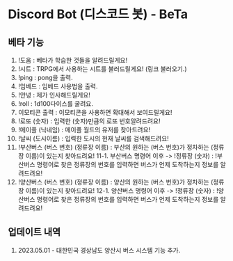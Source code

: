 # Discord Bot (디스코드 봇) - BeTa

## 베타 기능
1. !도움 : 베타가 학습한 것들을 알려드릴게요!
2. !시트 : TRPG에서 사용하는 시트를 불러드릴게요! (링크 불러오기.)
3. !ping : pong을 출력.
4. !임베드 : 임베드 사용법을 출력.
5. !안녕 : 제가 인사해드릴게요!
6. !roll : 1d100다이스를 굴려요.
7. 이모티콘 출력 : 이모티콘을 사용하면 확대해서 보여드릴게요!
8. !로또 (숫자) : 입력한 (숫자)만큼의 로또 번호알려드려요!
9. !메이플 (닉네임) : 메이플 월드의 유저를 찾아드려요!
10. !날씨 (도시이름) : 입력한 도시의 현재 날씨를 검색해드려요!
11. !부산버스 (버스 번호) (정류장 이름) : 부산의 원하는 (버스 번호)가 정차하는 (정류장 이름)이 있는지 찾아드려요!
11-1. 부산버스 명령어 이후 -> !정류장 (숫자) : !부산버스 명령어로 찾은 정류장의 번호를 입력하면 버스가 언제 도착하는지 정보를 알려드려요!
12. !양산버스 (버스 번호) (정류장 이름) : 양산의 원하는 (버스 번호)가 정차하는 (정류장 이름)이 있는지 찾아드려요!
12-1. 양산버스 명령어 이후 -> !정류장 (숫자) : !양산버스 명령어로 찾은 정류장의 번호를 입력하면 버스가 언제 도착하는지 정보를 알려드려요!

## 업데이트 내역
1. 2023.05.01 - 대한민국 경상남도 양산시 버스 시스템 기능 추가.
